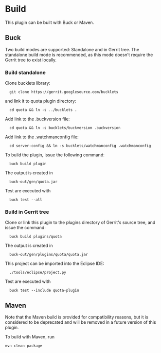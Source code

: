 Build
=====

This plugin can be built with Buck or Maven.

Buck
----

Two build modes are supported: Standalone and in Gerrit tree.
The standalone build mode is recommended, as this mode doesn't require
the Gerrit tree to exist locally.


### Build standalone

Clone bucklets library:

```
  git clone https://gerrit.googlesource.com/bucklets

```
and link it to quota plugin directory:

```
  cd quota && ln -s ../bucklets .
```

Add link to the .buckversion file:

```
  cd quota && ln -s bucklets/buckversion .buckversion
```

Add link to the .watchmanconfig file:
```
  cd server-config && ln -s bucklets/watchmanconfig .watchmanconfig
```

To build the plugin, issue the following command:


```
  buck build plugin
```

The output is created in

```
  buck-out/gen/quota.jar
```

Test are executed with

```
  buck test --all
```

### Build in Gerrit tree

Clone or link this plugin to the plugins directory of Gerrit's source
tree, and issue the command:

```
  buck build plugins/quota
```

The output is created in

```
  buck-out/gen/plugins/quota/quota.jar
```

This project can be imported into the Eclipse IDE:

```
  ./tools/eclipse/project.py
```

Test are executed with

```
  buck test --include quota-plugin
```

Maven
-----

Note that the Maven build is provided for compatibility reasons, but
it is considered to be deprecated and will be removed in a future
version of this plugin.

To build with Maven, run

```
mvn clean package
```
